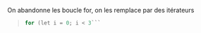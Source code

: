 On abandonne les boucle for, on les remplace par des itérateurs
> ```  a = [1,2,3
> for (let i = 0; i < 3```
<!--stackedit_data:
eyJoaXN0b3J5IjpbLTYxNjkzNzU0NV19
-->